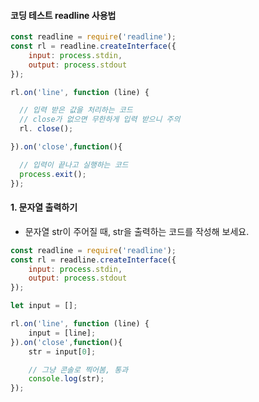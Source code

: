 #### 코딩 테스트 readline 사용법

```js
const readline = require('readline');
const rl = readline.createInterface({
    input: process.stdin,
    output: process.stdout
});

rl.on('line', function (line) {

  // 입력 받은 값을 처리하는 코드
  // close가 없으면 무한하게 입력 받으니 주의
  rl. close();

}).on('close',function(){

  // 입력이 끝나고 실행하는 코드
  process.exit();
});
```

#### 1. 문자열 출력하기
* 문자열 str이 주어질 때, str을 출력하는 코드를 작성해 보세요.


```js
const readline = require('readline');
const rl = readline.createInterface({
    input: process.stdin,
    output: process.stdout
});

let input = [];

rl.on('line', function (line) {
    input = [line];
}).on('close',function(){
    str = input[0];

    // 그냥 콘솔로 찍어봄, 통과
    console.log(str);
});
```

